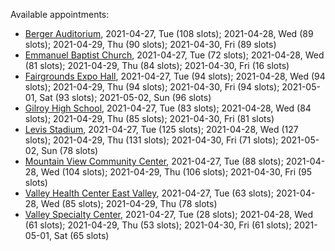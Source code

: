 Available appointments:

* [Berger Auditorium](https://schedulecare.sccgov.org/mychartprd/SignupAndSchedule/EmbeddedSchedule?id=132694&vt=1277&dept=101064003), 2021-04-27, Tue (108 slots); 2021-04-28, Wed (89 slots); 2021-04-29, Thu (90 slots); 2021-04-30, Fri (89 slots)
* [Emmanuel Baptist Church](https://schedulecare.sccgov.org/mychartprd/SignupAndSchedule/EmbeddedSchedule?id=132871&vt=1277&dept=101064006), 2021-04-27, Tue (72 slots); 2021-04-28, Wed (81 slots); 2021-04-29, Thu (84 slots); 2021-04-30, Fri (16 slots)
* [Fairgrounds Expo Hall](https://schedulecare.sccgov.org/mychartprd/SignupAndSchedule/EmbeddedSchedule?id=132726&vt=1277&dept=101064002), 2021-04-27, Tue (94 slots); 2021-04-28, Wed (94 slots); 2021-04-29, Thu (94 slots); 2021-04-30, Fri (94 slots); 2021-05-01, Sat (93 slots); 2021-05-02, Sun (96 slots)
* [Gilroy High School](https://schedulecare.sccgov.org/mychartprd/SignupAndSchedule/EmbeddedSchedule?id=132980&vt=1277&dept=101064008), 2021-04-27, Tue (83 slots); 2021-04-28, Wed (84 slots); 2021-04-29, Thu (85 slots); 2021-04-30, Fri (81 slots)
* [Levis Stadium](https://schedulecare.sccgov.org/mychartprd/SignupAndSchedule/EmbeddedSchedule?id=132723&vt=1277&dept=101064004), 2021-04-27, Tue (125 slots); 2021-04-28, Wed (127 slots); 2021-04-29, Thu (131 slots); 2021-04-30, Fri (71 slots); 2021-05-02, Sun (78 slots)
* [Mountain View Community Center](https://schedulecare.sccgov.org/mychartprd/SignupAndSchedule/EmbeddedSchedule?id=132472&vt=1277&dept=101064001), 2021-04-27, Tue (88 slots); 2021-04-28, Wed (104 slots); 2021-04-29, Thu (106 slots); 2021-04-30, Fri (95 slots)
* [Valley Health Center East Valley](https://schedulecare.sccgov.org/mychartprd/SignupAndSchedule/EmbeddedSchedule?id=132268&vt=1277&dept=101064007), 2021-04-27, Tue (63 slots); 2021-04-28, Wed (85 slots); 2021-04-29, Thu (78 slots)
* [Valley Specialty Center](https://schedulecare.sccgov.org/mychartprd/SignupAndSchedule/EmbeddedSchedule?id=132277&vt=1277&dept=101001072), 2021-04-27, Tue (28 slots); 2021-04-28, Wed (61 slots); 2021-04-29, Thu (53 slots); 2021-04-30, Fri (61 slots); 2021-05-01, Sat (65 slots)
